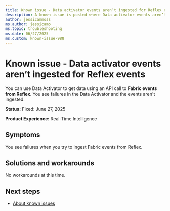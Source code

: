 ```yaml
---
title: Known issue - Data activator events aren’t ingested for Reflex events
description: A known issue is posted where Data activator events aren’t ingested for Reflex events
author: jessicammoss
ms.author: jessicamo
ms.topic: troubleshooting  
ms.date: 06/27/2025
ms.custom: known-issue-988
---
```


# Known issue - Data activator events aren’t ingested for Reflex events

You can use Data Activator to get data using an API call to **Fabric events from Reflex**. You see failures in the Data Activator and the events aren't ingested.

**Status:** Fixed: June 27, 2025

**Product Experience:** Real-Time Intelligence

## Symptoms

You see failures when you try to ingest Fabric events from Reflex.

## Solutions and workarounds

No workarounds at this time.

## Next steps

- [About known issues](https://support.fabric.microsoft.com/known-issues)
